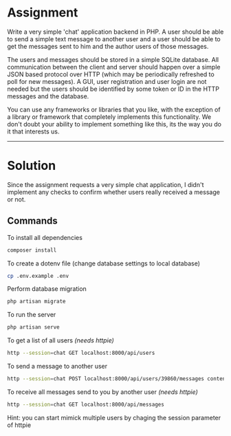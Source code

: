 # Assignment

Write a very simple 'chat' application backend in PHP.
A user should be able to send a simple text message to another user and a user
should be able to get the messages sent to him and the author users of those
messages.

The users and messages should be stored in a simple SQLite database.
All communication between the client and server should happen over a simple JSON
based protocol over HTTP (which may be periodically refreshed to poll for new
messages). A GUI, user registration and user login are not needed but the users
should be identified by some token or ID in the HTTP messages and the database.

You can use any frameworks or libraries that you like, with the exception of a
library or framework that completely implements this functionality. We don't 
doubt your ability to implement something like this, its the way you do it that
interests us.

---

# Solution

Since the assignment requests a very simple chat application, I didn't implement
any checks to confirm whether users really received a message or not.

## Commands

To install all dependencies
```bash
composer install
```

To create a dotenv file (change database settings to local database)
```bash
cp .env.example .env
```

Perform database migration
```bash
php artisan migrate
```

To run the server
```bash
php artisan serve
```
To get a list of all users *(needs httpie)*
```bash
http --session=chat GET localhost:8000/api/users
```

To send a message to another user 
```bash
http --session=chat POST localhost:8000/api/users/39860/messages content="Hello user #39860"
```

To receive all messages send to you by another user *(needs httpie)*
```bash
http --session=chat GET localhost:8000/api/messages
```

Hint: you can start mimick multiple users by chaging the session parameter of httpie